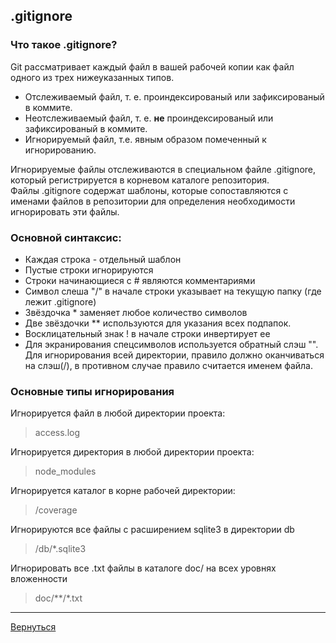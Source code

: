 ## .gitignore

### Что такое .gitignore?

Git рассматривает каждый файл в вашей рабочей копии как файл одного из трех нижеуказанных типов.

* Отслеживаемый файл, т. е. проиндексированый или зафиксированый в коммите.
* Неотслеживаемый файл, т. е. **не** проиндексированый или зафиксированый в коммите.
* Игнорируемый файл, т.е. явным образом помеченный к игнорированию.

Игнорируемые файлы отслеживаются в специальном файле .gitignore, который регистрируется в корневом каталоге репозитория.    
Файлы .gitignore содержат шаблоны, которые сопоставляются с именами файлов в репозитории для определения необходимости игнорировать эти файлы.

### Основной синтаксис:

* Каждая строка - отдельный шаблон    
* Пустые строки игнорируются  
* Строки начинающиеся с # являются комментариями  
* Символ слеша "/" в начале строки указывает на текущую папку (где лежит .gitignore)  
* Звёздочка * заменяет любое количество символов  
* Две звёздочки ** используются для указания всех подпапок.  
* Восклицательный знак ! в начале строки инвертирует ее   
* Для экранирования спецсимволов используется обратный слэш "\". Для игнорирования всей директории, правило должно оканчиваться на слэш(/), в противном случае правило считается именем файла.

### Основные типы игнорирования

Игнорируется файл в любой директории проекта:
>access.log

Игнорируется директория в любой директории проекта:
>node_modules

Игнорируется каталог в корне рабочей директории:
>/coverage

Игнорируются все файлы с расширением sqlite3 в директории db
>/db/*.sqlite3

Игнорировать все .txt файлы в каталоге doc/ на всех уровнях вложенности
>doc/**/*.txt
 



---
[Вернуться](readme.md)